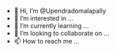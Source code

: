 - 👋 Hi, I’m @Upendradomalapally
- 👀 I’m interested in ...
- 🌱 I’m currently learning ...
- 💞️ I’m looking to collaborate on ...
- 📫 How to reach me ...

<!---
Upendradomalapally/Upendradomalapally is a ✨ special ✨ repository because its `README.md` (this file) appears on your GitHub profile.
You can click the Preview link to take a look at your changes.
--->
